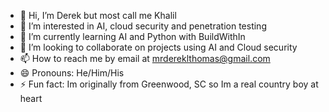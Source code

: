 - 👋 Hi, I’m Derek but most call me Khalil
- 👀 I’m interested in AI, cloud security and penetration testing 
- 🌱 I’m currently learning AI and Python with BuildWithIn
- 💞️ I’m looking to collaborate on projects using AI and Cloud security
- 📫 How to reach me by email at mrdereklthomas@gmail.com 
- 😄 Pronouns: He/Him/His
- ⚡ Fun fact: Im originally from Greenwood, SC so Im a real country boy at heart

<!---
Mrdereklthomas/Mrdereklthomas is a ✨ special ✨ repository because its `README.md` (this file) appears on your GitHub profile.
You can click the Preview link to take a look at your changes.
--->
